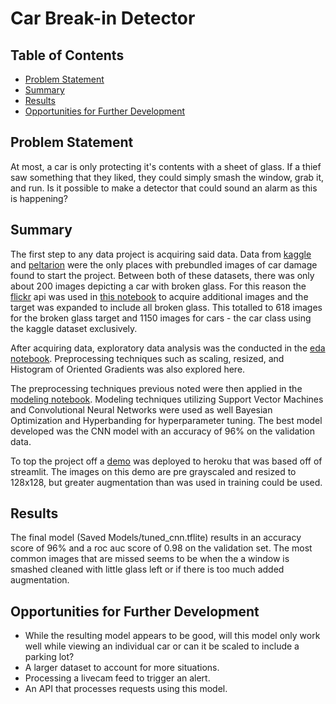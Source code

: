 # Car Break-in Detector

## Table of Contents

- [Problem Statement](#Problem-Statement)
- [Summary](#Summary)
- [Results](#Results)
- [Opportunities for Further Development](#Opportunities-for-Further-Development)

## Problem Statement

At most, a car is only protecting it's contents with a sheet of glass. If a thief saw something that they liked, they could simply smash the window, grab it, and run. Is it possible to make a detector that could sound an alarm as this is happening?

## Summary

The first step to any data project is acquiring said data. Data from [kaggle](https://www.kaggle.com/anujms/car-damage-detection) and [peltarion](https://peltarion.com/knowledge-center/documentation/tutorials/car-damage-assessment) were the only places with prebundled images of car damage found to start the project. Between both of these datasets, there was only about 200 images depicting a car with broken glass. For this reason the [flickr](https://www.flickr.com/) api was used in [this notebook](https://github.com/ian-andriot/CarBreakinDetector/blob/main/flickr_api.ipynb) to acquire additional images and the target was expanded to include all broken glass. This totalled to 618 images for the broken glass target and 1150 images for cars - the car class using the kaggle dataset exclusively.

After acquiring data, exploratory data analysis was the conducted in the [eda notebook](https://github.com/ian-andriot/CarBreakinDetector/blob/main/eda.ipynb). Preprocessing techniques such as scaling, resized, and Histogram of Oriented Gradients was also explored here.

The preprocessing techniques previous noted were then applied in the [modeling notebook](https://github.com/ian-andriot/CarBreakinDetector/blob/main/modeling.ipynb). Modeling techniques utilizing Support Vector Machines and Convolutional Neural Networks were used as well Bayesian Optimization and Hyperbanding for hyperparameter tuning. The best model developed was the CNN model with an accuracy of 96% on the validation data.

To top the project off a [demo](https://mighty-garden-08758.herokuapp.com/) was deployed to heroku that was based off of streamlit. The images on this demo are pre grayscaled and resized to 128x128, but greater augmentation than was used in training could be used.

## Results

The final model (Saved Models/tuned_cnn.tflite) results in an accuracy score of 96% and a roc auc score of 0.98 on the validation set. The most common images that are missed seems to be when the a window is smashed cleaned with little glass left or if there is too much added augmentation.

## Opportunities for Further Development

- While the resulting model appears to be good, will this model only work well while viewing an individual car or can it be scaled to include a parking lot?
- A larger dataset to account for more situations.
- Processing a livecam feed to trigger an alert.
- An API that processes requests using this model.
